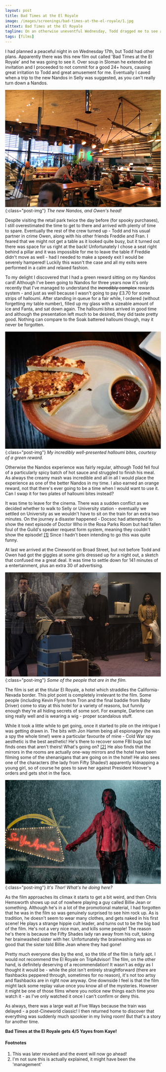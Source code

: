 ```yaml
---
layout: post
title: Bad Times at the El Royale
image: /images/screenings/bad-times-at-the-el-royale/1.jpg
alttext: Bad Times at the El Royale
tagline: On an otherwise uneventful Wednesday, Todd dragged me to see a film about a hotel. I was immediately suspicious that this might actually be a fabled 'edgy film'. Was I right to be concerned or would this actually be a fantastic feature length episode of Four in a Bed?
tags: [films]
---
```


I had planned a peaceful night in on Wednesday 17th, but Todd had other plans. Apparently there was this new film out called 'Bad Times at the El Royale' and he was going to see it. Over soup in Sloman he extended an invitation and I proceeded to not commit for a good 24+ hours, causing great irritation to Todd and great amusement for me. Eventually I caved when a trip to the new Nandos in Selly was suggested, as you can't really turn down a Nandos.

![Nandos](/images/screenings/bad-times-at-the-el-royale/2.jpg){:class="post-img"}
*The new Nandos, and Owen's head!*

Despite visiting the retail park twice the day before (for spooky purchases), I still overestimated the time to get to there and arrived with plenty of time to spare. Eventually the rest of the crew turned up - Todd and his usual partner in crime Owen, along with his other friends Freddie and Fran. I feared that we might not get a table as it looked quite busy, but it turned out there was space for us right at the back! Unfortunately I chose a seat right behind a pillar and it was impossible for me to leave the table if Freddie didn't move as well - had I needed to make a speedy exit I would be severely hampered! Luckily this wasn't the case and all my exits were performed in a calm and relaxed fashion.

To my delight I discovered that I had a green reward sitting on my Nandos card! Although I've been going to Nandos for three years now it's only recently that I've managed to understand the ~~incredibly complex~~ rewards system - and just as well because I wasn't going to pay £3.70 for some strips of halloumi. After standing in queue for a fair while, I ordered (without forgetting my table number), filled up my glass with a sizeable amount of ice and Fanta, and sat down again. The halloumi bites arrived in good time and although the presentation left much to be desired, they did taste pretty good. Nothing can compare to the Soak battered halloumi though, may it never be forgotten.

![Halloumi](/images/screenings/bad-times-at-the-el-royale/3.jpg){:class="post-img"}
*My incredibly well-presented halloumi bites, courtesy of a green reward.*

Otherwise the Nandos experience was fairly regular, although Todd fell foul of a particularly spicy batch of hot sauce and struggled to finish his meal. As always the creamy mash was incredible and all in all I would place the experience as one of the better Nandos in my time. I also earned an orange reward, not that there's ever going to be a time when I would want to use it. Can I swap it for two plates of halloumi bites instead?

It was time to leave for the cinema. There was a sudden conflict as we decided whether to walk to Selly or University station - eventually we settled on University as we wouldn't have to sit on the train for an extra two minutes. On the journey a disaster happened - Docsoc had attempted to show the next episode of Doctor Who in the Rosa Parks Room but had fallen foul of the Guild's speaker request form system, meaning they couldn't show the episode! [\[1\]](#footnotes) Since I hadn't been intending to go this was quite funny.

At last we arrived at the Cineworld on Broad Street, but not before Todd and Owen had got the giggles at some girls dressed up for a night out, a sketch that confused me a great deal. It was time to settle down for 141 minutes of a entertainment, plus an extra 30 of advertising.

![The film](/images/screenings/bad-times-at-the-el-royale/4.jpg){:class="post-img"}
*Some of the people that are in the film.*

The film is set at the titular El Royale, a hotel which straddles the California-Nevada border. This plot point is completely irrelevant to the film. Some people (including Kevin Flynn from Tron and the final baddie from Baby Driver) come to stay at this hotel for a variety of reasons, but funnily enough they're all hiding secrets of some sort. For example, Darlene can sing really well and is wearing a wig - proper scandalous stuff.

While it took a little while to get going, once it started to pile on the intrigue I was getting drawn in. The bits with Jon Hamm being all espionagey (he was a spy the whole time!) were a particular favourite of mine - Cold War spy aesthetic is the best aesthetic! He's there to recover some FBI bugs but finds ones that aren't theirs! What's going on? [\[2\]](#footnotes) He also finds that the mirrors in the rooms are actually one-way mirrors and the hotel have been filming some of the shenanigans that are going on in the hotel! He also sees one of the characters (the lady from Fifty Shades!) apparently kidnapping a young girl, so of course he goes to save her against President Hoover's orders and gets shot in the face.

![Thor shows up](/images/screenings/bad-times-at-the-el-royale/5.jpg){:class="post-img"}
*It's Thor! What's he doing here?*

As the film approaches its climax it starts to get a bit weird, and then Chris Hemsworth shows up out of nowhere playing a guy called Billie Jean or something. Although he's in a lot of the promotional material, I had forgotten that he was in the film so was genuinely surprised to see him rock up. As is tradition, he doesn't seem to wear many clothes, and gets naked in his first scene! He plays a strange hippie cult leader, and turns out to be the big bad of the film. He's not a very nice man, and kills some people! The reason he's there is because the Fifty Shades lady ran away from his cult, taking her brainwashed sister with her. Unfortunately the brainwashing was so good that the sister told Billie Jean where they had gone!

Pretty much everyone dies by the end, so the title of the film is fairly apt. I would not recommend the El Royale on TripAdvisor! The film, on the other hand, is definitely deserving of a recommendation! It wasn't as edgy as I thought it would be - while the plot isn't entirely straightforward (there are flashbacks peppered through, sometimes for no reason), it's not too artsy and flashbacks are in right now anyway. One downside I feel is that the film might lack some replay value once you know all of the mysteries. However it might be one of those films where you notice new things each time you watch it - as I've only watched it once I can't confirm or deny this.

As always, there was a large wait at Five Ways because the train was delayed - a post-Cineworld classic! I then returned home to discover that everything was suddenly much spookier in my living room! But that's a story for another time.

**Bad Times at the El Royale gets 4/5 Yayes from Kaye!**

#### Footnotes

1. This was later revoked and the event will now go ahead!
2. I'm not sure this is actually explained, it might have been the 'management'
